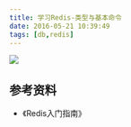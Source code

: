 ```yaml
---
title: 学习Redis-类型与基本命令
date: 2016-05-21 10:39:49
tags: [db,redis]
---
```


![](/img/redis/redis-1.png)

## 参考资料
- 《Redis入门指南》